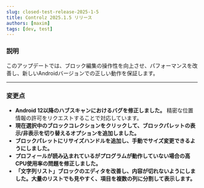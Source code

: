 ```yaml
---
slug: closed-test-release-2025-1-5
title: Controlz 2025.1.5 リリース
authors: [maxim]
tags: [dev, test]
---
```


### 説明

このアップデートでは、ブロック編集の操作性を向上させ、パフォーマンスを改善し、新しいAndroidバージョンでの正しい動作を保証します。

<!-- truncate -->
---

### 変更点

- **Android 12以降のハブスキャンにおけるバグを修正しました。** 精密な位置情報の許可をリクエストすることで対応しています。
- **現在選択中のブロックコレクションをクリックして、ブロックパレットの表示/非表示を切り替えるオプションを追加しました。**
- **ブロックパレットにリサイズハンドルを追加し、手動でサイズ変更できるようにしました。**
- **プロフィールが読み込まれているがプログラムが動作していない場合の高CPU使用率の問題を修正しました。**
- **「文字列リスト」ブロックのエディタを改善し、内容が切れないようにしました。大量のリストでも見やすく、項目を複数の列に分割して表示します。**